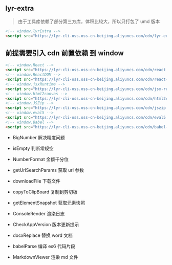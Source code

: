 ## lyr-extra

> 由于工具库依赖了部分第三方库，体积比较大，所以只打包了 umd 版本

```html
<!-- window.lyrExtra -->
<script src="https://lyr-cli-oss.oss-cn-beijing.aliyuncs.com/cdn/lyr-extra.min.js"></script>
```

## 前提需要引入 cdn 前置依赖 到 window

```html
<!-- window.React -->
<script src="https://lyr-cli-oss.oss-cn-beijing.aliyuncs.com/cdn/react.production.min.js"></script>
<!-- window.ReactDOM -->
<script src="https://lyr-cli-oss.oss-cn-beijing.aliyuncs.com/cdn/react-dom.production.min.js"></script>
<!-- window.jsxRuntime -->
<script src="https://lyr-cli-oss.oss-cn-beijing.aliyuncs.com/cdn/jsx-runtime.polyfill.js"></script>
<!-- window.html2canvas -->
<script src="https://lyr-cli-oss.oss-cn-beijing.aliyuncs.com/cdn/html2canvas.min.js"></script>
<!-- window.JSZip -->
<script src="https://lyr-cli-oss.oss-cn-beijing.aliyuncs.com/cdn/jszip.min.js"></script>
<!-- window.eval5 -->
<script src="https://lyr-cli-oss.oss-cn-beijing.aliyuncs.com/cdn/eval5.min.js"></script>
<!-- window.Babel -->
<script src="https://lyr-cli-oss.oss-cn-beijing.aliyuncs.com/cdn/babel-standalone.min.js"></script>
```

- BigNumber 解决精度问题

- isEmpty 判断常规空

- NumberFormat 金额千分位

- getUrlSearchParams 获取 url 参数

- downloadFile 下载文件

- copyToClipBoard 复制到剪切板

- getElementSnapshot 获取元素快照

- ConsoleRender 渲染日志

- CheckAppVersion 版本更新提示

- docxReplace 替换 word 文档

- babelParse 编译 es6 代码片段

- MarkdownViewer 渲染 md 文件

